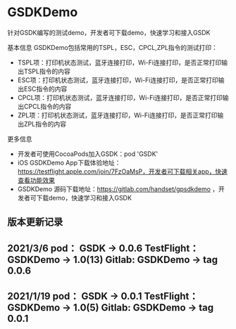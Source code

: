 # GSDKDemo
针对GSDK编写的测试demo，开发者可下载demo，快速学习和接入GSDK

基本信息
GSDKDemo包括常用的TSPL，ESC，CPCL,ZPL指令的测试打印：
- TSPL项：打印机状态测试，蓝牙连接打印，Wi-Fi连接打印，是否正常打印输出TSPL指令的内容
- ESC项：打印机状态测试，蓝牙连接打印，Wi-Fi连接打印，是否正常打印输出ESC指令的内容
- CPCL项：打印机状态测试，蓝牙连接打印，Wi-Fi连接打印，是否正常打印输出CPCL指令的内容
- ZPL项：打印机状态测试，蓝牙连接打印，Wi-Fi连接打印，是否正常打印输出ZPL指令的内容

更多信息
- 开发者可使用CocoaPods加入GSDK：pod 'GSDK'
- iOS GSDKDemo App下载体验地址：https://testflight.apple.com/join/7FzOaMsP，开发者可下载相关app，快速查看功能效果
- GSDKDemo 源码下载地址：https://gitlab.com/handset/gpsdkdemo ，开发者可下载demo，快速学习和接入GSDK

版本更新记录
------------
2021/3/6
pod： GSDK -> 0.0.6
TestFlight：GSDKDemo -> 1.0(13)
Gitlab: GSDKDemo -> tag 0.0.6
------------
2021/1/19
pod： GSDK -> 0.0.1
TestFlight：GSDKDemo -> 1.0(5)
Gitlab: GSDKDemo -> tag 0.0.1
------------



